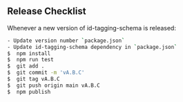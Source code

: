 ## Release Checklist

Whenever a new version of id-tagging-schema is released:

```bash
- Update version number `package.json`
- Update id-tagging-schema dependency in `package.json`
$  npm install
$  npm run test
$  git add .
$  git commit -m 'vA.B.C'
$  git tag vA.B.C
$  git push origin main vA.B.C
$  npm publish
```